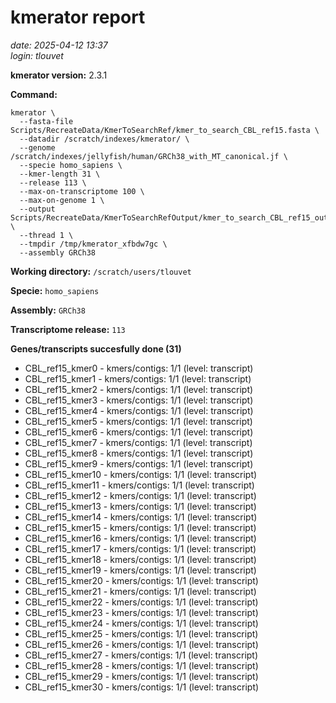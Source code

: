 # kmerator report
*date: 2025-04-12 13:37*  
*login: tlouvet*

**kmerator version:** 2.3.1

**Command:**

```
kmerator \
  --fasta-file Scripts/RecreateData/KmerToSearchRef/kmer_to_search_CBL_ref15.fasta \
  --datadir /scratch/indexes/kmerator/ \
  --genome /scratch/indexes/jellyfish/human/GRCh38_with_MT_canonical.jf \
  --specie homo_sapiens \
  --kmer-length 31 \
  --release 113 \
  --max-on-transcriptome 100 \
  --max-on-genome 1 \
  --output Scripts/RecreateData/KmerToSearchRefOutput/kmer_to_search_CBL_ref15_output \
  --thread 1 \
  --tmpdir /tmp/kmerator_xfbdw7gc \
  --assembly GRCh38
```

**Working directory:** `/scratch/users/tlouvet`

**Specie:** `homo_sapiens`

**Assembly:** `GRCh38`

**Transcriptome release:** `113`

**Genes/transcripts succesfully done (31)**

- CBL_ref15_kmer0 - kmers/contigs: 1/1 (level: transcript)
- CBL_ref15_kmer1 - kmers/contigs: 1/1 (level: transcript)
- CBL_ref15_kmer2 - kmers/contigs: 1/1 (level: transcript)
- CBL_ref15_kmer3 - kmers/contigs: 1/1 (level: transcript)
- CBL_ref15_kmer4 - kmers/contigs: 1/1 (level: transcript)
- CBL_ref15_kmer5 - kmers/contigs: 1/1 (level: transcript)
- CBL_ref15_kmer6 - kmers/contigs: 1/1 (level: transcript)
- CBL_ref15_kmer7 - kmers/contigs: 1/1 (level: transcript)
- CBL_ref15_kmer8 - kmers/contigs: 1/1 (level: transcript)
- CBL_ref15_kmer9 - kmers/contigs: 1/1 (level: transcript)
- CBL_ref15_kmer10 - kmers/contigs: 1/1 (level: transcript)
- CBL_ref15_kmer11 - kmers/contigs: 1/1 (level: transcript)
- CBL_ref15_kmer12 - kmers/contigs: 1/1 (level: transcript)
- CBL_ref15_kmer13 - kmers/contigs: 1/1 (level: transcript)
- CBL_ref15_kmer14 - kmers/contigs: 1/1 (level: transcript)
- CBL_ref15_kmer15 - kmers/contigs: 1/1 (level: transcript)
- CBL_ref15_kmer16 - kmers/contigs: 1/1 (level: transcript)
- CBL_ref15_kmer17 - kmers/contigs: 1/1 (level: transcript)
- CBL_ref15_kmer18 - kmers/contigs: 1/1 (level: transcript)
- CBL_ref15_kmer19 - kmers/contigs: 1/1 (level: transcript)
- CBL_ref15_kmer20 - kmers/contigs: 1/1 (level: transcript)
- CBL_ref15_kmer21 - kmers/contigs: 1/1 (level: transcript)
- CBL_ref15_kmer22 - kmers/contigs: 1/1 (level: transcript)
- CBL_ref15_kmer23 - kmers/contigs: 1/1 (level: transcript)
- CBL_ref15_kmer24 - kmers/contigs: 1/1 (level: transcript)
- CBL_ref15_kmer25 - kmers/contigs: 1/1 (level: transcript)
- CBL_ref15_kmer26 - kmers/contigs: 1/1 (level: transcript)
- CBL_ref15_kmer27 - kmers/contigs: 1/1 (level: transcript)
- CBL_ref15_kmer28 - kmers/contigs: 1/1 (level: transcript)
- CBL_ref15_kmer29 - kmers/contigs: 1/1 (level: transcript)
- CBL_ref15_kmer30 - kmers/contigs: 1/1 (level: transcript)
